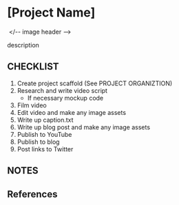 # [Project Name]

![]() </-- image header -->  

description

## CHECKLIST 
1. Create project scaffold (See PROJECT ORGANIZTION)
1. Research and write video script
    * If necessary mockup code
1. Film video
1. Edit video and make any image assets
1. Write up caption.txt
1. Write up blog post and make any image assets
1. Publish to YouTube
1. Publish to blog
1. Post links to Twitter

## NOTES
## References
